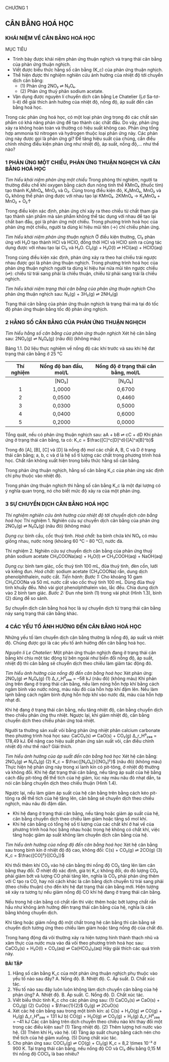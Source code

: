 CHƯƠNG 1
## CÂN BẰNG HOÁ HỌC
### KHÁI NIỆM VỀ CÂN BẰNG HOÁ HỌC

MỤC TIÊU
- Trình bày được khái niệm phản ứng thuận nghịch và trạng thái cân bằng của phản ứng thuận nghịch.
- Viết được biểu thức hằng số cân bằng (K_c) của phản ứng thuận nghịch.
- Thể hiện được thí nghiệm nghiên cứu ảnh hưởng của nhiệt độ tới chuyển dịch cân bằng:
  - (1) Phản ứng 2NO₂ ⇌ N₂O₄.
  - (2) Phản ứng thuỷ phân sodium acetate.
- Vận dụng được nguyên lí chuyển dịch cân bằng Le Chatelier (Lơ Sa-tơ-li-ê) để giải thích ảnh hưởng của nhiệt độ, nồng độ, áp suất đến cân bằng hoá học.

Trong các phản ứng hoá học, có một loại phản ứng trong đó các chất sản phẩm có khả năng phản ứng để tạo thành các chất đầu. Do vậy, phản ứng xảy ra không hoàn toàn và thường có hiệu suất không cao. Phản ứng tổng hợp ammonia từ nitrogen và hydrogen thuộc loại phản ứng này. Các phản ứng này được gọi là phản ứng gì? Để tăng hiệu suất của chúng, cần điều chỉnh những điều kiện phản ứng như nhiệt độ, áp suất, nồng độ,... như thế nào?

### 1 PHẢN ỨNG MỘT CHIỀU, PHẢN ỨNG THUẬN NGHỊCH VÀ CÂN BẰNG HOÁ HỌC

*Tìm hiểu khái niệm phản ứng một chiều*
Trong phòng thí nghiệm, người ta thường điều chế khí oxygen bằng cách đun nóng tinh thể KMnO₄ (thuốc tím) tạo thành K₂MnO₄, MnO₂ và O₂. Cùng trong điều kiện đó, K₂MnO₄, MnO₂ và O₂ không thể phản ứng được với nhau tạo lại KMnO₄.
2KMnO₄ → K₂MnO₄ + MnO₂ + O₂↑

Trong điều kiện xác định, phản ứng chỉ xảy ra theo chiều từ chất tham gia tạo thành sản phẩm mà sản phẩm không thể tác dụng với nhau để tạo lại chất ban đầu, gọi là phản ứng một chiều. Trong phương trình hoá học của phản ứng một chiều, người ta dùng kí hiệu mũi tên (→) chỉ chiều phản ứng.

*Tìm hiểu khái niệm phản ứng thuận nghịch*
Ở điều kiện thường, Cl₂ phản ứng với H₂O tạo thành HCl và HClO, đồng thời HCl và HClO sinh ra cũng tác dụng được với nhau tạo lại Cl₂ và H₂O.
Cl₂(g) + H₂O(l) ⇌ HCl(aq) + HClO(aq)

Trong cùng điều kiện xác định, phản ứng xảy ra theo hai chiều trái ngược nhau được gọi là phản ứng thuận nghịch. Trong phương trình hoá học của phản ứng thuận nghịch người ta dùng kí hiệu hai nửa mũi tên ngược chiều (⇌): chiều từ trái sang phải là chiều thuận, chiều từ phải sang trái là chiều nghịch.

*Tìm hiểu khái niệm trạng thái cân bằng của phản ứng thuận nghịch*
Cho phản ứng thuận nghịch sau:
N₂(g) + 3H₂(g) ⇌ 2NH₃(g)

Trạng thái cân bằng của phản ứng thuận nghịch là trạng thái mà tại đó tốc độ phản ứng thuận bằng tốc độ phản ứng nghịch.

### 2 HẰNG SỐ CÂN BẰNG CỦA PHẢN ỨNG THUẬN NGHỊCH

*Tìm hiểu hằng số cân bằng của phản ứng thuận nghịch*
Xét hệ cân bằng sau: 2NO₂(g) ⇌ N₂O₄(g)
                     (nâu đỏ) (không màu)

Bảng 1.1. Dữ liệu thực nghiệm về nồng độ các khí trước và sau khi hệ đạt trạng thái cân bằng ở 25 °C

| Thí nghiệm | Nồng độ ban đầu, mol/L | Nồng độ ở trạng thái cân bằng, mol/L |
| :-------: | :--------------------: | :----------------------------------: |
|           | [NO₂]                  | [N₂O₄]                               | [NO₂]                                | [N₂O₄]                               |
|     1     |         1,0000         |                0,6700                |                0,0547                |                0,6430                |
|     2     |         0,0500         |                0,4460                |                0,0457                |                0,4480                |
|     3     |         0,0300         |                0,5000                |                0,0475                |                0,4910                |
|     4     |         0,0400         |                0,6000                |                0,0523                |                0,5940                |
|     5     |         0,2000         |                0,0000                |                0,0204                |                0,0898                |

Tổng quát, nếu có phản ứng thuận nghịch sau:
aA + bB ⇌ cC + dD
Khi phản ứng ở trạng thái cân bằng, ta có:
K_c = $\frac{[C]^c[D]^d}{[A]^a[B]^b}$

Trong đó [A], [B], [C] và [D] là nồng độ mol các chất A, B, C và D ở trạng thái cân bằng; a, b, c và d là hệ số tỉ lượng các chất trong phương trình hoá học. Chất rắn không xuất hiện trong biểu thức hằng số cân bằng.

Trong phản ứng thuận nghịch, hằng số cân bằng K_c của phản ứng xác định chỉ phụ thuộc vào nhiệt độ.

Trong phản ứng thuận nghịch thì hằng số cân bằng K_c là một đại lượng có ý nghĩa quan trọng, nó cho biết mức độ xảy ra của một phản ứng.

### 3 SỰ CHUYỂN DỊCH CÂN BẰNG HOÁ HỌC

*Thí nghiệm nghiên cứu ảnh hưởng của nhiệt độ tới chuyển dịch cân bằng hoá học*
Thí nghiệm 1. Nghiên cứu sự chuyển dịch cân bằng của phản ứng
2NO₂(g) ⇌ N₂O₄(g)
(nâu đỏ) (không màu)

*Dụng cụ:* bình cầu, cốc thuỷ tinh.
*Hoá chất:* ba bình chứa khí NO₂ có màu giống nhau, nước nóng (khoảng 60 °C – 80 °C), nước đá.

Thí nghiệm 2. Nghiên cứu sự chuyển dịch cân bằng của phản ứng thuỷ phân sodium acetate
CH₃COONa(aq) + H₂O(l) ⇌ CH₃COOH(aq) + NaOH(aq)

*Dụng cụ:* bình tam giác, cốc thuỷ tinh 100 mL, đũa thuỷ tinh, đèn cồn, lưới và kiềng đun.
*Hoá chất:* sodium acetate (CH₃COONa) rắn, dung dịch phenolphthalein, nước cất.
*Tiến hành:*
*Bước 1:* Cho khoảng 10 gam CH₃COONa và 50 mL nước cất vào cốc thuỷ tinh 100 mL. Dùng đũa thuỷ tinh khuấy đều. Nhỏ vài giọt phenolphthalein vào, lắc đều. Chia dung dịch vào 2 bình tam giác.
*Bước 2:* Đun nhẹ bình (1) trong vài phút (Hình 1.3), bình (2) dùng để so sánh.

Sự chuyển dịch cân bằng hoá học là sự chuyển dịch từ trạng thái cân bằng này sang trạng thái cân bằng khác.

### 4 CÁC YẾU TỐ ẢNH HƯỞNG ĐẾN CÂN BẰNG HOÁ HỌC

Những yếu tố làm chuyển dịch cân bằng thường là nồng độ, áp suất và nhiệt độ. Chúng được gọi là các yếu tố ảnh hưởng đến cân bằng hoá học.

*Nguyên lí Le Chatelier:* Một phản ứng thuận nghịch đang ở trạng thái cân bằng khi chịu một tác động từ bên ngoài như biến đổi nồng độ, áp suất, nhiệt độ thì cân bằng sẽ chuyển dịch theo chiều làm giảm tác động đó.

*Tìm hiểu ảnh hưởng của nồng độ đến cân bằng hoá học*
Xét phản ứng: 2NO₂(g) ⇌ N₂O₄(g) (1) Δ_r_H⁰₂₉₈ = –58 kJ
                     (nâu đỏ) (không màu)
Khi phản ứng trên đang ở trạng thái cân bằng, nếu làm nóng hỗn hợp khí bằng cách ngâm bình vào nước nóng, màu nâu đỏ của hỗn hợp khí đậm lên. Nếu làm lạnh bằng cách ngâm bình đựng hỗn hợp khí vào nước đá, màu của hỗn hợp nhạt đi.

Khi hệ đang ở trạng thái cân bằng, nếu tăng nhiệt độ, cân bằng chuyển dịch theo chiều phản ứng thu nhiệt. Ngược lại, khi giảm nhiệt độ, cân bằng chuyển dịch theo chiều phản ứng toả nhiệt.

Người ta thường sản xuất vôi bằng phản ứng nhiệt phân calcium carbonate theo phương trình hoá học sau:
CaCO₃(s) ⇌ CaO(s) + CO₂(g)     Δ_r_H⁰₂₉₈ = 178,49 kJ.
Để nâng cao hiệu suất phản ứng sản xuất vôi, cần điều chỉnh nhiệt độ như thế nào? Giải thích.

*Tìm hiểu ảnh hưởng của áp suất đến cân bằng hoá học*
Xét hệ cân bằng: 2NO₂(g) ⇌ N₂O₄(g) (2) K_c = $\frac{[N₂O₄]}{[NO₂]²}$
                     (nâu đỏ) (không màu)
Thực hiện hệ phản ứng này trong xi lanh kín có pit-tông, ở nhiệt độ thường và không đổi. Khi hệ đạt trạng thái cân bằng, nếu tăng áp suất của hệ bằng cách đẩy pit-tông để thể tích của hệ giảm, lúc này màu nâu đỏ nhạt dần, ta nói cân bằng chuyển dịch theo chiều thuận (Hình 1.4).

Ngược lại, nếu làm giảm áp suất của hệ cân bằng trên bằng cách kéo pit-tông ra để thể tích của hệ tăng lên, cân bằng sẽ chuyển dịch theo chiều nghịch, màu nâu đỏ đậm dần.

- Khi hệ đang ở trạng thái cân bằng, nếu tăng hoặc giảm áp suất của hệ, cân bằng chuyển dịch theo chiều làm giảm hoặc tăng số mol khí.
- Khi hệ cân bằng có tổng hệ số tỉ lượng của các chất khí ở hai vế của phương trình hoá học bằng nhau hoặc trong hệ không có chất khí, việc tăng hoặc giảm áp suất không làm chuyển dịch cân bằng của hệ.

*Tìm hiểu ảnh hưởng của nồng độ đến cân bằng hoá học*
Xét hệ cân bằng sau trong bình kín ở nhiệt độ độ cao, không đổi:
C(s) + CO₂(g) ⇌ 2CO(g) (3) K_c = $\frac{[CO]²}{[CO₂]}$

Khi thổi thêm khí CO₂ vào hệ cân bằng thì nồng độ CO₂ tăng lên làm cân bằng thay đổi. Ở nhiệt độ xác định, giá trị K_c không đổi, do đó lượng CO₂ phải giảm bớt và lượng CO phải tăng lên, nghĩa là CO₂ phải phản ứng thêm với C tạo ra CO, hay nói cách khác là cân bằng dịch chuyển từ trái sang phải (theo chiều thuận) cho đến khi hệ đạt trạng thái cân bằng mới. Hiện tượng sẽ xảy ra tương tự nếu giảm nồng độ CO khí hệ đang ở trạng thái cân bằng.

Nếu trong hệ cân bằng có chất rắn thì việc thêm hoặc bớt lượng chất rắn hầu như không ảnh hưởng đến trạng thái cân bằng của hệ, nghĩa là cân bằng không chuyển dịch.

Khi tăng hoặc giảm nồng độ một chất trong hệ cân bằng thì cân bằng sẽ chuyển dịch tương ứng theo chiều làm giảm hoặc tăng nồng độ của chất đó.

Trong hang động đá vôi thường xảy ra hiện tượng hình thành thạch nhũ và xâm thực của nước mưa vào đá vôi theo phương trình hoá học sau:
CaCO₃(s) + H₂O(l) + CO₂(aq) ⇌ Ca(HCO₃)₂(aq)
Hãy giải thích các quá trình này.

**BÀI TẬP**

1. Hằng số cân bằng K_c của một phản ứng thuận nghịch phụ thuộc vào yếu tố nào sau đây?
   A. Nồng độ.   B. Nhiệt độ.   C. Áp suất.   D. Chất xúc tác.
2. Yếu tố nào sau đây luôn luôn không làm dịch chuyển cân bằng của hệ phản ứng?
   A. Nhiệt độ.   B. Áp suất.   C. Nồng độ.   D. Chất xúc tác.
3. Viết biểu thức tính K_c cho các phản ứng sau:
   (1) CaCO₃(s) ⇌ CaO(s) + CO₂(g)
   (2) CuO(s) + $\frac{1}{2}$ O₂(g) ⇌ 2CuO(s)
4. Xét các hệ cân bằng sau trong một bình kín:
   a) C(s) + H₂O(g) ⇌ CO(g) + H₂(g)            Δ_r_H⁰₂₉₈ = 131 kJ
   b) CO(g) + H₂O(g) ⇌ CO₂(g) + H₂(g)           Δ_r_H⁰₂₉₈ = –41 kJ
   Các cân bằng trên dịch chuyển theo chiều nào khi thay đổi một trong các điều kiện sau?
   (1) Tăng nhiệt độ.
   (2) Thêm lượng hơi nước vào hệ.
   (3) Thêm khí H₂ vào hệ.
   (4) Tăng áp suất chung bằng cách nén cho thể tích của hệ giảm xuống.
   (5) Dùng chất xúc tác.
5. Cho phản ứng sau:
   COCl₂(g) ⇌ CO(g) + Cl₂(g)          K_c = 8,2 \times 10⁻³ ở 900 K.
   Tại trạng thái cân bằng, nếu nồng độ CO và Cl₂ đều bằng 0,15 M thì nồng độ COCl₂ là bao nhiêu?
